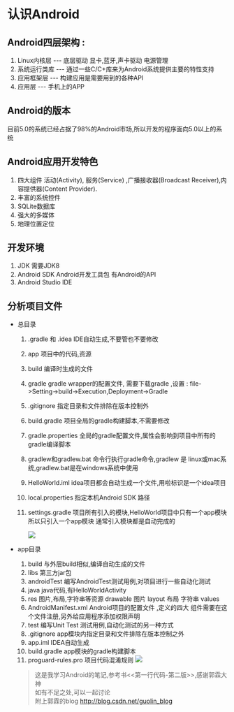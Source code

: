 # 认识Android



## Android四层架构 :
  1. Linux内核层  --- 底层驱动 显卡,蓝牙,声卡驱动 电源管理
  2. 系统运行类库 --- 通过一些C/C+库来为Android系统提供主要的特性支持
  3. 应用框架层 --- 构建应用是需要用到的各种API
  4. 应用层 --- 手机上的APP

## Android的版本
  目前5.0的系统已经占据了98%的Android市场,所以开发的程序面向5.0以上的系统

## Android应用开发特色
  1. 四大组件  活动(Activity), 服务(Service) ,广播接收器(Broadcast Receiver),内容提供器(Content Provider).  
  2. 丰富的系统控件  
  3. SQLite数据库
  4. 强大的多媒体  
  5. 地理位置定位

## 开发环境  
  1. JDK  需要JDK8  
  2. Android SDK Android开发工具包  有Android的API
  3. Android Studio IDE

## 分析项目文件

- 总目录
   1. .gradle 和 .idea  IDE自动生成,不要管也不要修改
   1. app 项目中的代码,资源
  3. build 编译时生成的文件  
  4. gradle gradle wrapper的配置文件, 需要下载gradle ,设置 : file->Setting->build->Execution,Deployment->Gradle
  5. .gitignore  指定目录和文件排除在版本控制外
  6. build.gradle 项目全局的gradle构建脚本,不需要修改  
  7. gradle.properties 全局的gradle配置文件,属性会影响到项目中所有的gradle编译脚本
  8. gradlew和gradlew.bat 命令行执行gradle命令,gradlew 是 linux或mac系统,gradlew.bat是在windows系统中使用
  9. HelloWorld.iml idea项目都会自动生成一个文件,用啦标识是一个idea项目  
  10. local.properties 指定本机Android SDK 路径
  11. settings.gradle 项目所有引入的模块,HelloWorld项目中只有一个app模块所以只引入一个app模块  通常引入模块都是自动完成的

      ![](http://oz2u8kxpt.bkt.clouddn.com/17-11-10/1269884.jpg)
- app目录
  1. build 与外层build相似,编译自动生成的文件
  2. libs 第三方jar包  
  3. androidTest 编写AndroidTest测试用例,对项目进行一些自动化测试
  4. java java代码,有HelloWorldActivity
  5. res 图片,布局,字符串等资源  drawable 图片 layout 布局 字符串 values
  6. AndroidManifest.xml  Android项目的配置文件 ,定义的四大 组件需要在这个文件注册,另外给应用程序添加权限声明
  7. test 编写Unit Test 测试用例,自动化测试的另一种方式
  8. .gitignore app模块内指定目录和文件排除在版本控制之外
  9. app.iml IDEA自动生成
  10. build.gradle app模块的gradle构建脚本
  11. proguard-rules.pro 项目代码混淆规则
  ![](http://oz2u8kxpt.bkt.clouddn.com/17-11-10/45983605.jpg)


  >这是我学习Android的笔记,参考书<<第一行代码-第二版>>,感谢郭霖大神  
  如有不足之处,可以一起讨论    
  附上郭霖的blog http://blog.csdn.net/guolin_blog
